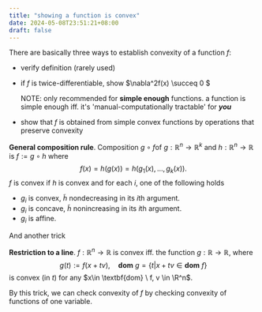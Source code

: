 ```yaml
---
title: "showing a function is convex"
date: 2024-05-08T23:51:21+08:00
draft: false
---
```


There are basically three ways to establish convexity of a function $f$:

- verify definition (rarely used)

- if $f$ is twice-differentiable, show $\nabla^2f(x) \succeq 0 $​

    NOTE: only recommended for **simple enough** functions. a function is simple enough iff. it's 'manual-computationally tractable' for ***you***

- show that $f$ is obtained from simple convex functions by operations that preserve convexity

**General composition rule**. Composition $g\circ f$of $g: \mathbb R^n \to \mathbb R^k$ and $h: \mathbb R^n \to \mathbb R$ is $f:= g\circ h$ where
$$
f(x) = h(g(x)) =h(g_1(x), \ldots, g_k(x)).
$$
$f$ is convex if $h$ is convex and for each $i$, one of the following holds

- $g_i$​ is convex, $\tilde h$​ nondecreasing in its $i$​th argument.
- $g_i$ is concave, $\tilde h$ nonincreasing in its $i$th argument.
- $g_i$ is affine.

And another trick

**Restriction to a line**. $f: \mathbb R^n \to \mathbb R$ is convex iff. the function $g:\mathbb R\to \mathbb R$, where
$$
g(t):= f(x + tv),\quad \textbf{dom}\ g = \{t|x + tv \in \textbf{dom} \ f\}
$$
is convex (in $t$) for any $x\in \textbf{dom} \ f, v \in \R^n$.

By this trick, we can check convexity of $f$ by checking convexity of functions of one variable.

